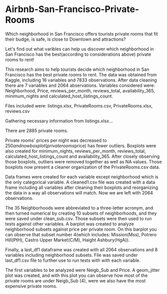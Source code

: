 # Airbnb-San-Francisco-Private-Rooms

Which neighborhood in San Francisco offers tourists private rooms that fit their budge, is safe, is close to Downtown and attractions? 

Let's find out what varibles can help us discover which neighborhood in San Francisco has the best(according to considerations above) private rooms to rent!

This research aims to help tourists decide which neighborhood in San Francisco has the best private rooms to rent. The
data was obtained from Kaggle, including 16 variables and 7833 observations. After data cleaning there are 7 variables and 2064 abservations.
Variables considered were: Neighborhood, Price, reviews_per_month, reviews_total, availability_365,  minimum_nights and calculated_host_listings_count.

Files included were: listings.xlsx, PrivateRooms.csv, PrivateRooms.xlsx, reviews.csv

Gathering necessary information from listings.xlsx...

There are 2885 private rooms. 

Private rooms' prices per night was decreased to $250 and now boxplot(privaterooms$price) has fewer outliers.
Boxplots were also created for minimum_nights, reviews_per_month, reviews_total, calculated_host_listings_count and availability_365.
After closely observing those boxplots, outliers were removed together as well as NA values.
Those boxplots now present a cleaner organization of the PrivateRooms.csv data.

Data frames were created for each variable except neighborhood which is the only categorical variable. A cleaned1.csv file was created with a data frame including all variables after cleaning their boxplots and reorganizing the data in a way all observations will match. Now we are left with 2064 observations.

The 35 Neighborhoods were abbreviated to a three-letter acronym, and then turned numerical by creating 10 subsets of neighborhoods, and they were saved under clean_sub.csv. Those subsets were then used to run tests against other variables. A barplot was created to analyze neighborhood subsets against price per private room. On this barplot you can observe that subset number 4(which includes: Mission(Mss), Potrero Hill(PtH), Castro Upper Market(C/M), Haight Ashbury(HgA)). 

Finally, a last_df1 dataframe was created with all 2064 observations and 8 variables including neighborhood subsets. File was saved under last_df1.csv file to further use to run tests with with each variable.

The first variables to be analyzed were Neigb_Sub and Price. 
A geom_jitter plot was created, and with this plot you can observe how most of the private rooms are under Neigb_Sub (4), were we also have the most expensive private rooms. 









